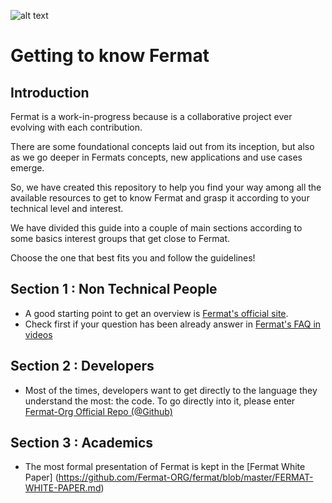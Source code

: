 ![alt text](https://github.com/bitDubai/media-kit/blob/master/MediaKit/Fermat%20Branding/Fermat%20Logotype/Fermat_Logo_3D.png "Fermat Logo")

# Getting to know Fermat 

## Introduction
Fermat is a work-in-progress because is a collaborative project ever evolving with each contribution. 

There are some foundational concepts laid out from its inception, but also as we go deeper in Fermats concepts, new applications and use cases emerge. 

So, we have created this repository to help you find your way among all the available resources to get to know Fermat and grasp it according to your technical level and interest. 

We have divided this guide into a couple of main sections according to some basics interest groups that get close to Fermat.

Choose the one that best fits you and follow the guidelines!


## Section 1 : Non Technical People

* A good starting point to get an overview is [Fermat's official site](http://www.fermat.org).
* Check first if your question has been already answer in [Fermat's FAQ in videos](https://github.com/Fermat-ORG/fermat-videos)


## Section 2 : Developers

* Most of the times, developers want to get directly to the language they understand the most: the code. To go directly into it, please enter [Fermat-Org Official Repo (@Github)](https://github.com/Fermat-ORG/fermat/blob/master/README.md)

## Section 3 : Academics

* The most formal presentation of Fermat is kept in the [Fermat White Paper] (https://github.com/Fermat-ORG/fermat/blob/master/FERMAT-WHITE-PAPER.md)



